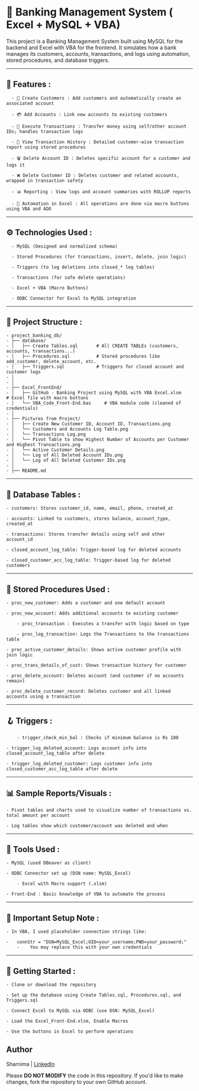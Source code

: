 # 🏦 Banking Management System ( Excel + MySQL + VBA)

This project is a Banking Management System built using MySQL for the backend and Excel with VBA for the frontend. It simulates how a bank manages its customers, accounts, 
 transactions, and logs using automation, stored procedures, and database triggers.

---

## 📌 Features : 


      - 👤 Create Customers : Add customers and automatically create an associated account

      - 💳 Add Accounts : Link new accounts to existing customers

      - 💸 Execute Transactions : Transfer money using self/other account IDs; handles transaction logs

      - 🧾 View Transaction History : Detailed customer-wise transaction report using stored procedures

      - 🗑️ Delete Account ID : Deletes specific account for a customer and logs it

      - ❌ Delete Customer ID : Deletes customer and related accounts, wrapped in transaction safety

      - 📊 Reporting : View logs and account summaries with ROLLUP reports

      - 🔁 Automation in Excel : All operations are done via macro buttons using VBA and ADO


---


## ⚙️ Technologies Used : 

      - MySQL (Designed and normalized schema)

      - Stored Procedures (for transactions, insert, delete, join logic)

      - Triggers (to log deletions into closed_* log tables)

      - Transactions (for safe delete operations)

      - Excel + VBA (Macro Buttons)

      - ODBC Connector for Excel to MySQL integration


---


## 📁 Project Structure : 

	- project_banking_db/
	- ├── database/
	- │   ├── Create Tables.sql       # All CREATE TABLEs (customers, accounts, transactions...)
	- │   ├── Procedures.sql          # Stored procedures like add_customer, delete_account, etc.
	- │   ├── Triggers.sql            # Triggers for closed account and customer logs
	- │   
	- │
	- ├── Excel_FrontEnd/
	- │   ├── GitHub - Banking Project using MySQL with VBA Excel.xlsm           # Excel file with macro buttons
	- │   └── VBA_Code_Front-End.bas     # VBA module code (cleaned of credentials)
	- │
	- ├── Pictures from Project/
	- │   ├── Create New Customer ID, Account ID, Transactions.png      
	- │   └── Customers and Accounts Log Table.png        
	- │   └── Transactions Log.png                       
	- │   └── Pivot Table to show Highest Number of Accounts per Customer and Highest Transactions.png        
	- │   └── Active Customer Details.png                
	- │   └── Log of All Deleted Account IDs.png         
	- │   └── Log of All Deleted Customer IDs.png        
	- │
	- ├── README.md                   



---

## 📄 Database Tables : 

	- customers: Stores customer_id, name, email, phone, created_at

	- accounts: Linked to customers, stores balance, account_type, created_at

	- transactions: Stores transfer details using self and other account_id

	- closed_account_log_table: Trigger-based log for deleted accounts

	- closed_customer_acc_log_table: Trigger-based log for deleted customers


---

## 🧠 Stored Procedures Used :

	- proc_new_customer: Adds a customer and one default account

	- proc_new_account: Adds additional accounts to existing customer
         
        - proc_transaction : Executes a transfer with logic based on type

        - proc_log_transaction: Logs the Transactions to the transactions table

	- proc_active_customer_details: Shows active customer profile with join logic

	- proc_trans_details_of_cust: Shows transaction history for customer

	- proc_delete_account: Deletes account (and customer if no accounts remain)

	- proc_delete_customer_record: Deletes customer and all linked accounts using a transaction


---

## 🪝 Triggers : 
        - trigger_check_min_bal : Checks if minimum balance is Rs 100

	- trigger_log_deleted_account: Logs account info into closed_account_log_table after delete

	- trigger_log_deleted_customer: Logs customer info into closed_customer_acc_log_table after delete



---

## 📊 Sample Reports/Visuals : 

	- Pivot tables and charts used to visualize number of transactions vs. total amount per account

	- Log tables show which customer/account was deleted and when


---

## 🧰 Tools Used : 

	- MySQL (used DBeaver as client)

	- ODBC Connector set up (DSN name: MySQL_Excel)

        - Excel with Macro support (.xlsm)

	- Front-End : Basic knowledge of VBA to automate the process 



---

## 🔐 Important Setup Note : 

	- In VBA, I used placeholder connection strings like:

	-	connStr = "DSN=MySQL_Excel;UID=your_username;PWD=your_password;" 
        -    You may replace this with your own credentials


---

## 🚀 Getting Started :

	- Clone or download the repository

	- Set up the database using Create Tables.sql, Procedures.sql, and Triggers.sql

	- Connect Excel to MySQL via ODBC (use DSN: MySQL_Excel)

	- Load the Excel_Front-End.xlsm, Enable Macros

	- Use the buttons in Excel to perform operations


## Author
Sharnima | [LinkedIn](https://www.linkedin.com/in/sharnima-mallik-50464027b)

Please **DO NOT MODIFY** the code in this repository. If you'd like to make changes, fork the repository to your own GitHub account.
